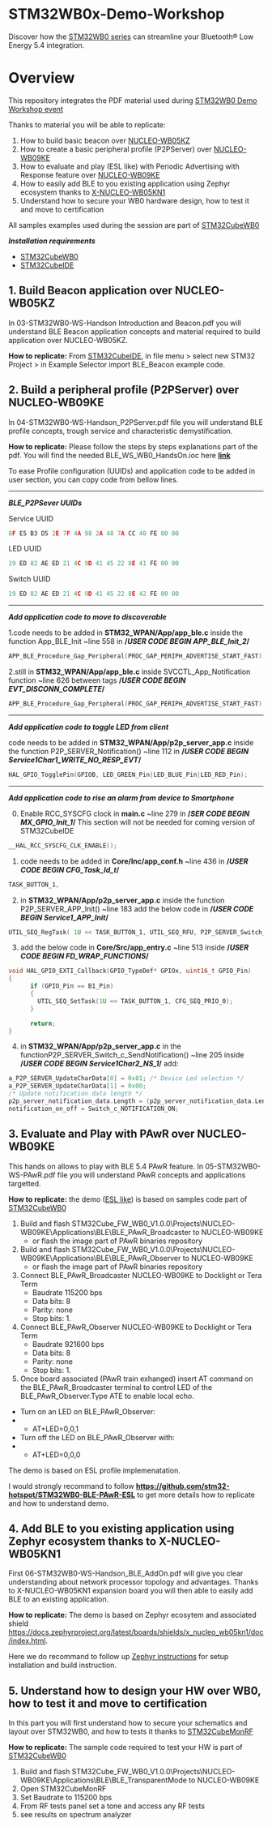 # STM32WB0x-Demo-Workshop
Discover how the [STM32WB0 series](https://community.st.com/t5/developer-news/new-stm32wb0-products-facilitate-bluetooth-low-energy-5-4/ba-p/695356) can streamline your Bluetooth® Low Energy 5.4 integration.


# Overview
This repository integrates the PDF material used during [STM32WB0 Demo Workshop event](https://content.st.com/stm32wb0x-workshop-emea.html)

Thanks to material you will be able to replicate:
1. How to build basic beacon over [NUCLEO-WB05KZ](https://www.st.com/en/evaluation-tools/nucleo-wb05kz.html)
2. How to create a basic peripheral profile (P2PServer) over [NUCLEO-WB09KE](https://www.st.com/en/evaluation-tools/nucleo-wb09ke.html)
3. How to evaluate and play (ESL like) with Periodic Advertising with Response feature over [NUCLEO-WB09KE](https://www.st.com/en/evaluation-tools/nucleo-wb09ke.html)
4. How to easily add BLE to you existing application using Zephyr ecosystem thanks to [X-NUCLEO-WB05KN1](https://www.st.com/en/evaluation-tools/x-nucleo-wb05kn1.html)
5. Understand how to secure your WB0 hardware design, how to test it and move to certification

All samples examples used during the session are part of [STM32CubeWB0](https://www.st.com/en/embedded-software/stm32cubewb0.html#get-software)

***Installation requirements***
- [STM32CubeWB0](https://www.st.com/en/embedded-software/stm32cubewb0.html#get-software)
- [STM32CubeIDE](https://www.st.com/en/development-tools/stm32cubeide.html)


## 1. Build Beacon application over NUCLEO-WB05KZ
In 03-STM32WB0-WS-Handson Introduction and Beacon.pdf you will understand BLE Beacon application concepts and material required to build application over NUCLEO-WB05KZ.

**How to replicate:** From [STM32CubeIDE](https://www.st.com/en/development-tools/stm32cubeide.html), in file menu > select new STM32 Project > in Example Selector import BLE_Beacon example code. 
                                                                                                                                                                                              

						   
## 2. Build a peripheral profile (P2PServer) over NUCLEO-WB09KE
In 04-STM32WB0-WS-Handson_P2PServer.pdf file you will understand BLE profile concepts, trough service and characteristic demystification.

**How to replicate:** Please follow the steps by steps explanations part of the pdf. You will find the needed BLE_WS_WB0_HandsOn.ioc here **[link](https://github.com/stm32ws2023/STM32WB0_WS/blob/main/STM32WB09_IOC_WS_WB0/BLE_WS_WB0_HandsOn.ioc )**

To ease Profile configuration (UUIDs) and application code to be added in user section, you can copy code from bellow lines.

-----------------------------------------------------------------------------------------------------------------------------------------------------------------------------------

**_BLE_P2PSever UUIDs_**

Service UUID
```c
8F E5 B3 D5 2E 7F 4A 98 2A 48 7A CC 40 FE 00 00
```
LED UUID
```c
19 ED 82 AE ED 21 4C 9D 41 45 22 8E 41 FE 00 00
```
Switch UUID
```c
19 ED 82 AE ED 21 4C 9D 41 45 22 8E 42 FE 00 00
```

-----------------------------------------------------------------------------------------------------------------------------------------------------------------------------------

**_Add application code to move to discoverable_**

1.code needs to be added in **STM32_WPAN/App/app_ble.c** inside the function App_BLE_Init ~line 558 in **/*USER CODE BEGIN APP_BLE_Init_2*/**

```c
APP_BLE_Procedure_Gap_Peripheral(PROC_GAP_PERIPH_ADVERTISE_START_FAST);
```
2.still in **STM32_WPAN/App/app_ble.c** inside SVCCTL_App_Notification function
~line 626 between tags **/*USER CODE BEGIN EVT_DISCONN_COMPLETE*/**

```c
APP_BLE_Procedure_Gap_Peripheral(PROC_GAP_PERIPH_ADVERTISE_START_FAST);
```
-----------------------------------------------------------------------------------------------------------------------------------------------------------------------------------

**_Add application code to toggle LED from client_**

code needs to be added in **STM32_WPAN/App/p2p_server_app.c** inside the function P2P_SERVER_Notification() ~line 112 in **/*USER CODE BEGIN Service1Char1_WRITE_NO_RESP_EVT*/**

```c
HAL_GPIO_TogglePin(GPIOB, LED_GREEN_Pin|LED_BLUE_Pin|LED_RED_Pin);
```
-----------------------------------------------------------------------------------------------------------------------------------------------------------------------------------

**_Add application code to rise an alarm from device to Smartphone_**

0. Enable RCC_SYSCFG clock in **main.c**  ~line 279  in **/*SER CODE BEGIN MX_GPIO_Init_1*/**
This section will not be needed for coming version of STM32CubeIDE

```c
__HAL_RCC_SYSCFG_CLK_ENABLE();
```  
1. code needs to be added in **Core/Inc/app_conf.h** ~line 436  in **/*USER CODE BEGIN CFG_Task_Id_t*/**

```c
TASK_BUTTON_1,
```

2. in **STM32_WPAN/App/p2p_server_app.c** inside the function P2P_SERVER_APP_Init() ~line 183 add the below code in 
**/*USER CODE BEGIN Service1_APP_Init*/**

```c
UTIL_SEQ_RegTask( 1U << TASK_BUTTON_1, UTIL_SEQ_RFU, P2P_SERVER_Switch_c_SendNotification);
```

3. add the below code in **Core/Src/app_entry.c** ~line 513 inside **/*USER CODE BEGIN FD_WRAP_FUNCTIONS*/** 

```c
void HAL_GPIO_EXTI_Callback(GPIO_TypeDef* GPIOx, uint16_t GPIO_Pin)
{
	  if (GPIO_Pin == B1_Pin)
	  {
	    UTIL_SEQ_SetTask(1U << TASK_BUTTON_1, CFG_SEQ_PRIO_0);
	  }

	  return;
}
```
4.  in **STM32_WPAN/App/p2p_server_app.c** in the functionP2P_SERVER_Switch_c_SendNotification() ~line 205 inside **/*USER CODE BEGIN Service1Char2_NS_1*/** add:

```c
a_P2P_SERVER_UpdateCharData[0] = 0x01; /* Device Led selection */
a_P2P_SERVER_UpdateCharData[1] = 0x00;
/* Update notification data length */
p2p_server_notification_data.Length = (p2p_server_notification_data.Length) + 2;
notification_on_off = Switch_c_NOTIFICATION_ON;
```

## 3. Evaluate and Play with PAwR over NUCLEO-WB09KE
This hands on allows to play with BLE 5.4 PAwR feature. In 05-STM32WB0-WS-PAwR.pdf file you will understand PAwR concepts and applications targetted.

**How to replicate:** the demo ([ESL like](https://github.com/stm32-hotspot/STM32WB0-BLE-PAwR-ESL)) is based on samples code part of [STM32CubeWB0](https://www.st.com/en/embedded-software/stm32cubewb0.html#get-software) 

1. Build and flash STM32Cube_FW_WB0_V1.0.0\Projects\NUCLEO-WB09KE\Applications\BLE\BLE_PAwR_Broadcaster to NUCLEO-WB09KE
   - or flash the image part of PAwR binaries repository
3. Build and flash STM32Cube_FW_WB0_V1.0.0\Projects\NUCLEO-WB09KE\Applications\BLE\BLE_PAwR_Observer to NUCLEO-WB09KE
   - or flash the image part of PAwR binaries repository
5. Connect BLE_PAwR_Broadcaster NUCLEO-WB09KE to Docklight or Tera Term
   - Baudrate 115200 bps
   - Data bits: 8
   - Parity: none
   - Stop bits: 1.
6. Connect BLE_PAwR_Observer NUCLEO-WB09KE to Docklight or Tera Term
   - Baudrate 921600 bps
   - Data bits: 8
   - Parity: none
   - Stop bits: 1.
7. Once board associated (PAwR train exhanged) insert AT command on the BLE_PAwR_Broadcaster terminal to control LED of the BLE_PAwR_Observer.Type ATE to enable local echo.

- Turn on an LED on BLE_PAwR_Observer:
- - AT+LED=0,0,1
- Turn off the LED on BLE_PAwR_Observer with:
- - AT+LED=0,0,0

The demo is based on ESL profile implemenatation. 

I would strongly recommand to follow **https://github.com/stm32-hotspot/STM32WB0-BLE-PAwR-ESL** to get more details how to replicate and how to understand demo.

## 4. Add BLE to you existing application using Zephyr ecosystem thanks to X-NUCLEO-WB05KN1
First 06-STM32WB0-WS-Handson_BLE_AddOn.pdf will give you clear understanding about network processor topology and advantages. 
Thanks to X-NUCLEO-WB05KN1 expansion board you will then able to easily add BLE to an existing application.

**How to replicate:** The demo is based on Zephyr ecosytem and associated shield https://docs.zephyrproject.org/latest/boards/shields/x_nucleo_wb05kn1/doc/index.html. 

Here we do recommand to follow up [Zephyr instructions](https://docs.zephyrproject.org/latest/develop/getting_started/index.html) for setup installation and build instruction.

## 5. Understand how to design your HW over WB0, how to test it and move to certification
In this part you will first understand how to secure your schematics and layout over STM32WB0, and how to tests it thanks to [STM32CubeMonRF](https://www.st.com/en/development-tools/stm32cubemonrf.html)

**How to replicate:** The sample code required to test your HW is part of [STM32CubeWB0](https://www.st.com/en/embedded-software/stm32cubewb0.html#get-software) 
1. Build and flash STM32Cube_FW_WB0_V1.0.0\Projects\NUCLEO-WB09KE\Applications\BLE\BLE_TransparentMode to NUCLEO-WB09KE
2. Open STM32CubeMonRF
3. Set Baudrate to 115200 bps
4. From RF tests panel set a tone and access any RF tests
5. see results on spectrum analyzer
   
